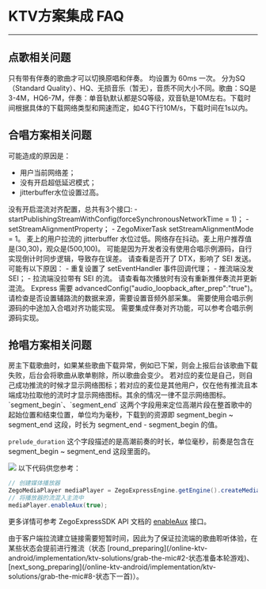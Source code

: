 # KTV方案集成 FAQ

- - -

## 点歌相关问题

<Accordion title=" 为什么切换原唱/伴唱没有成功？" defaultOpen="false">
只有带有伴奏的歌曲才可以切换原唱和伴奏。
</Accordion>

<Accordion title=" 歌词同步频率和评分频率设置多少合适？" defaultOpen="false">
均设置为 60ms 一次。
</Accordion>

<Accordion title=" 歌曲/伴奏文件的大小及下载时间，大概会是多少？" defaultOpen="false">
分为SQ（Standard Quality）、HQ、无损音乐（暂无），音质不同大小不同。歌曲：SQ是3-4M，HQ6-7M，伴奏：单音轨默认都是SQ等级，双音轨是10M左右。下载时间根据具体的下载网络类型和网速而定，如4G下行10M/s，下载时间在1s以内。
</Accordion>

## 合唱方案相关问题

<Accordion title=" 为什么麦上用户延迟高？" defaultOpen="false">
可能造成的原因是：

- 用户当前网络差； 
- 没有开启超低延迟模式；
- jitterbuffer水位设置过高。
</Accordion>

<Accordion title=" 观众端拉流时，为什么伴奏和人声对不齐？" defaultOpen="false">
没有开启混流对齐配置，总共有3个接口:
- startPublishingStreamWithConfig(forceSynchronousNetworkTime = 1)；
- setStreamAlignmentProperty；
- ZegoMixerTask setStreamAlignmentMode = 1。
</Accordion>

<Accordion title=" 为什么拉流收听会有卡顿？" defaultOpen="false">
麦上的用户拉流的 jitterbuffer 水位过低。网络存在抖动。麦上用户推荐值是(30,30)，观众是(500,100)。
</Accordion>

<Accordion title=" 为什么多端伴奏不同步？" defaultOpen="false">
可能是因为开发者没有使用合唱示例源码，自行实现倒计时同步逻辑，导致存在误差。
</Accordion>

<Accordion title=" 为什么观众端歌词会比人声滞后，甚至进度会暂停？" defaultOpen="false">
请查看是否开了 DTX，影响了 SEI 发送。
</Accordion>

<Accordion title=" 为什么麦上用户接受不到 SEI 的回调？" defaultOpen="false">
可能有以下原因：
- 重复设置了 setEventHandler 事件回调代理；
- 推流端没发 SEI；
- 拉流端没拉带有 SEI 的流。
</Accordion>

<Accordion title=" 为什么观众端收听效果人声比伴奏慢？" defaultOpen="false">
请查看每次播放时有没有重新推伴奏流并更新混流。
</Accordion>

<Accordion title=" 设置 setReverbPreset 后耳返没混响" defaultOpen="false">
Express 需要 advancedConfig("audio_loopback_after_prep":"true")。
</Accordion>

<Accordion title=" 为什么辅路流没有数据？" defaultOpen="false">
请检查是否设置辅路流的数据来源，需要设置音频外部采集。
</Accordion>

<Accordion title=" 中途加入合唱，伴奏为什么没有对齐？" defaultOpen="false">
需要使用合唱示例源码的中途加入合唱对齐功能实现。
</Accordion>

<Accordion title=" 插拔耳机会导致进度落后，应该如何解决？" defaultOpen="false">
需要集成伴奏对齐功能，可以参考合唱示例源码实现。
</Accordion>

## 抢唱方案相关问题

<Accordion title=" 为什么一轮的总曲目比设定的要少，例如我设置了一轮 8 首歌，但是只播放 7 首？" defaultOpen="false">
房主下载歌曲时，如果某些歌曲下载异常，例如已下架，则会上报后台该歌曲下载失败，后台会将歌曲从歌单剔除，所以歌曲会变少。
</Accordion>

<Accordion title=" 为什么体验 App 中有些麦位的网络图标时有时无？" defaultOpen="false">
若对应的麦位是自己，则自己成功推流的时候才显示网络图标；若对应的麦位是其他用户，仅在他有推流且本端成功拉取他的流时才显示网络图标。其余的情况一律不显示网络图标。
</Accordion>

<Accordion title=" 歌曲的 segment_begin, segment_end, prelude_duration 这三者的关系？" defaultOpen="false">
`segment_begin`、`segment_end` 这两个字段用来定位高潮片段在整首歌中的起始位置和结束位置，单位均为毫秒，下载到的资源即 segment_begin ~ segment_end 这段，时长为 segment_end - segment_begin 的值。

`prelude_duration` 这个字段描述的是高潮前奏的时长，单位毫秒，前奏是包含在 segment_begin ~ segment_end 这段里面的。

<Frame width="512" height="auto" >
  <img src="https://doc-media.zego.im/sdk-doc/Pics/GoEnjoy/KTVGrab/Common/grab_song_clip_rsc_exp.png" />
</Frame>

</Accordion>

<Accordion title=" 如何将麦克风人声和播放器进行混流？" defaultOpen="false">
以下代码供您参考：

```java
// 创建媒体播放器
ZegoMediaPlayer mediaPlayer = ZegoExpressEngine.getEngine().createMediaPlayer();
// 将播放器的流混入主流中
mediaPlayer.enableAux(true);
```
更多详情可参考 ZegoExpressSDK API 文档的 [enableAux](https://doc-zh.zego.im/article/api?doc=Express_Video_SDK_API~java_android~class~ZegoMediaPlayer#enable-aux) 接口。
</Accordion>

<Accordion title=" 为什么有些情况需要提前推流？" defaultOpen="false">
由于客户端拉流建立链接需要短暂时间，因此为了保证拉流端的歌曲聆听体验，在某些状态会提前进行推流（状态 [round_preparing](/online-ktv-android/implementation/ktv-solutions/grab-the-mic#2-状态准备本轮游戏)、[next_song_preparing](/online-ktv-android/implementation/ktv-solutions/grab-the-mic#8-状态下一首)）。
</Accordion>
